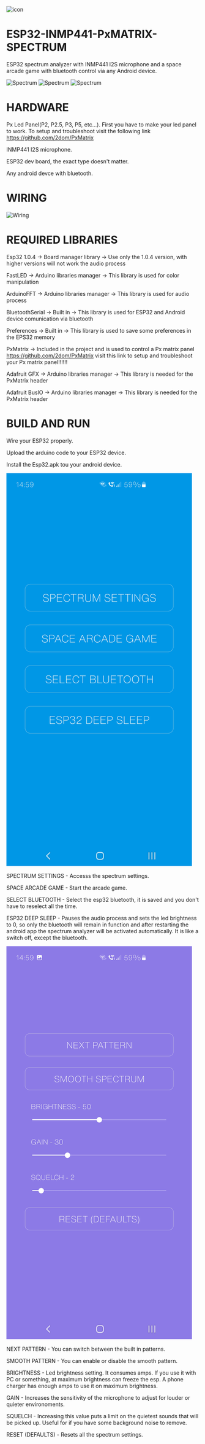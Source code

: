 ![icon](https://user-images.githubusercontent.com/61933721/123552174-983dc180-d77d-11eb-9d72-8daecaa46584.png)

# ESP32-INMP441-PxMATRIX-SPECTRUM
ESP32 spectrum analyzer with INMP441 I2S microphone and a space arcade game with bluetooth control via any Android device.

![Spectrum](https://raw.githubusercontent.com/jozsefcsiza/Esp32-PxMatrix-Spectrum/main/Spectrum1.gif)
![Spectrum](https://raw.githubusercontent.com/jozsefcsiza/Esp32-PxMatrix-Spectrum/main/Spectrum2.gif)
![Spectrum](https://raw.githubusercontent.com/jozsefcsiza/Esp32-PxMatrix-Spectrum/main/Game.gif)

# HARDWARE
Px Led Panel(P2, P2.5, P3, P5, etc...).
First you have to make your led panel to work. To setup and troubleshoot visit the following link https://github.com/2dom/PxMatrix

INMP441 I2S microphone.

ESP32 dev board, the exact type doesn't matter.

Any android devce with bluetooth.

# WIRING

![Wiring](https://user-images.githubusercontent.com/61933721/142764859-445b5130-671d-430f-9cb5-2aa01c29e51b.png)

# REQUIRED LIBRARIES
Esp32 1.0.4 -> Board manager library -> Use only the 1.0.4 version, with higher versions will not work the audio process

FastLED -> Arduino libraries manager -> This library is used for color manipulation

ArduinoFFT -> Arduino libraries manager -> This library is used for audio process

BluetoothSerial -> Built in -> This library is used for ESP32 and Android device comunication via bluetooth

Preferences -> Built in -> This library is used to save some preferences in the EPS32 memory

PxMatrix -> Included in the project and is used to control a Px matrix panel	https://github.com/2dom/PxMatrix visit this link to setup and troubleshoot your Px matrix panel!!!!!!

Adafruit GFX -> Arduino libraries manager -> This library is needed for the PxMatrix header

Adafruit BusIO -> Arduino libraries manager -> This library is needed for the PxMatrix header
  
# BUILD AND RUN
Wire your ESP32 properly.

Upload the arduino code to your ESP32 device.

Install the Esp32.apk tou your android device.

![Spectrum2](https://raw.githubusercontent.com/jozsefcsiza/Esp32-PxMatrix-Spectrum/main/MainMenu.png)

SPECTRUM SETTINGS - Accesss the spectrum settings.

SPACE ARCADE GAME - Start the arcade game.

SELECT BLUETOOTH - Select the esp32 bluetooth, it is saved and you don't have to reselect all the time.

ESP32 DEEP SLEEP - Pauses the audio process and sets the led brightness to 0, so only the bluetooth will remain in function and after restarting the android app the spectrum analyzer will be activated automatically. It is like a switch off, except the bluetooth.

![Spectrum1](https://raw.githubusercontent.com/jozsefcsiza/Esp32-PxMatrix-Spectrum/main/SpectrumSettings.png)

NEXT PATTERN - You can switch between the built in patterns.

SMOOTH PATTERN - You can enable or disable the smooth pattern.

BRIGHTNESS - Led brightness setting. It consumes amps. If you use it with PC or something, at maximum brightness can freeze the esp. A phone charger has enough amps to use it on maximum brightness.

GAIN - Increases the sensitivity of the microphone to adjust for louder or quieter environoments.

SQUELCH - Increasing this value puts a limit on the quietest sounds that will be picked up. Useful for if you have some background noise to remove.

RESET (DEFAULTS) - Resets all the spectrum settings.
